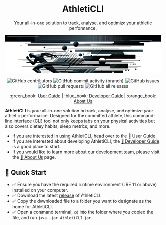 <div align="center">
   <h1>AthletiCLI</h1>
   <p>
      Your all-in-one solution to track, analyse, and optimize your athletic performance.
   </p>
   <img src="https://raw.githubusercontent.com/AY2324S1-CS2113-T17-1/tp/master/docs/images/AthletiCLI-Banner.png"/>
   <p>
      <img alt="GitHub contributors" src="https://img.shields.io/github/contributors/AY2324S1-CS2113-T17-1/tp">
      <img alt="GitHub commit activity (branch)" src="https://img.shields.io/github/commit-activity/t/AY2324S1-CS2113-T17-1/tp">
      <a href="https://github.com/AY2324S1-CS2113-T17-1/tp/actions"><img src="https://github.com/AY2324S1-CS2113-T17-1/tp/workflows/Java%20CI/badge.svg" alt=""></a>
      <img alt="GitHub issues" src="https://img.shields.io/github/issues/AY2324S1-CS2113-T17-1/tp">
      <img alt="GitHub pull requests" src="https://img.shields.io/github/issues-pr/AY2324S1-CS2113-T17-1/tp">
      <img alt="GitHub all releases" src="https://img.shields.io/github/downloads/AY2324S1-CS2113-T17-1/tp/total">
   </p>
   <p>
      :green_book: <a href="https://ay2324s1-cs2113-t17-1.github.io/tp/UserGuide.html">User Guide</a>
      |
      :blue_book: <a href="https://ay2324s1-cs2113-t17-1.github.io/tp/DeveloperGuide.html">Developer Guide</a>
      |
      :orange_book: <a href="https://ay2324s1-cs2113-t17-1.github.io/tp/AboutUs.html">About Us</a>
   </p>
</div>

**AthletiCLI** is your all-in-one solution to track, analyse, and optimize your athletic performance. Designed for the committed athlete, this command-line interface (CLI) tool not only keeps tabs on your physical activities but also covers dietary habits, sleep metrics, and more.

* If you are interested in using AthletiCLI, head over to the [:green_book: User Guide](UserGuide.html).
* If you are interested about developing AthletiCLI, the [:blue_book: Developer Guide](DeveloperGuide.html) is a good place to start.
* If you would like to learn more about our development team, please visit the [:orange_book: About Us](AboutUs.html) page.



## :rocket: Quick Start

* :white_check_mark: Ensure you have the required runtime environment (JRE 11 or above) installed on your computer.
* :white_check_mark: Download the latest [release](https://github.com/AY2324S1-CS2113-T17-1/tp/releases) of AthletiCLI.
* :white_check_mark: Copy the downloaded file to a folder you want to designate as the home for AthletiCLI.
* :white_check_mark: Open a command terminal, `cd` into the folder where you copied the file, and run `java -jar AthletiCLI.jar` .